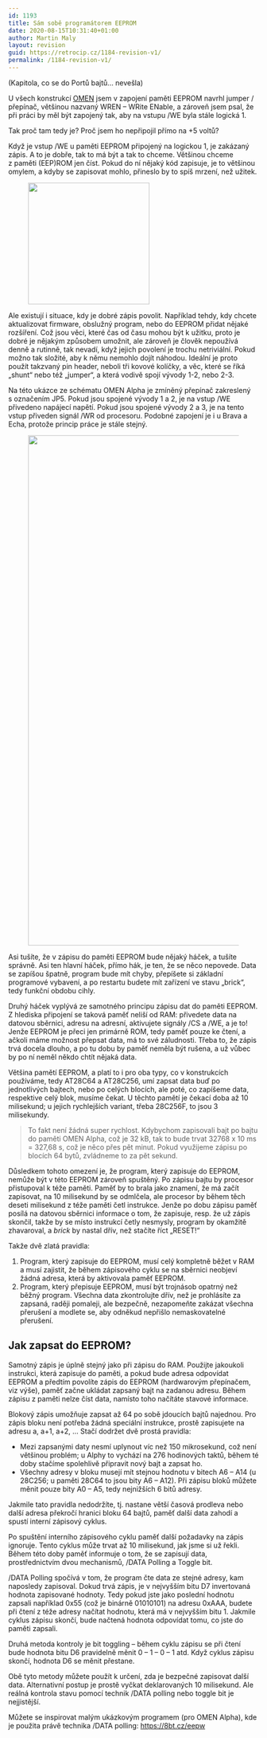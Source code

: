 ```yaml
---
id: 1193
title: Sám sobě programátorem EEPROM
date: 2020-08-15T10:31:40+01:00
author: Martin Maly
layout: revision
guid: https://retrocip.cz/1184-revision-v1/
permalink: /1184-revision-v1/
---
```

(Kapitola, co se do Portů bajtů&#8230; nevešla)

U všech konstrukcí [OMEN](https://omenmicro.eu/) jsem v zapojení paměti EEPROM navrhl jumper / přepínač, většinou nazvaný WREN – WRite ENable, a zároveň jsem psal, že při práci by měl být zapojený tak, aby na vstupu /WE byla stále logická 1.

Tak proč tam tedy je? Proč jsem ho nepřipojil přímo na +5 voltů?

Když je vstup /WE u paměti EEPROM připojený na logickou 1, je zakázaný zápis. A to je dobře, tak to má být a tak to chceme. Většinou chceme z&nbsp;paměti (EEP)ROM jen číst. Pokud do ní nějaký kód zapisuje, je to většinou omylem, a kdyby se zapisovat mohlo, přineslo by to spíš mrzení, než užitek.

<div class="wp-block-image">
  <figure class="alignright size-large is-resized"><img loading="lazy" src="https://retrocip.cz/wp-content/uploads/sites/6/2020/08/pinheader3.jpg" alt="" class="wp-image-1185" width="244" height="244" srcset="https://retrocip.cz/wp-content/uploads/sites/6/2020/08/pinheader3.jpg 360w, https://retrocip.cz/wp-content/uploads/sites/6/2020/08/pinheader3-150x150.jpg 150w" sizes="(max-width: 244px) 100vw, 244px" /></figure>
</div>

Ale existují i situace, kdy je dobré zápis povolit. Například tehdy, kdy chcete aktualizovat firmware, obslužný program, nebo do EEPROM přidat nějaké rozšíření. Což jsou věci, které čas od času mohou být k&nbsp;užitku, proto je dobré je nějakým způsobem umožnit, ale zároveň je člověk nepoužívá denně a rutinně, tak nevadí, když jejich povolení je trochu netriviální. Pokud možno tak složité, aby k&nbsp;němu nemohlo dojít náhodou. Ideální je proto použít takzvaný pin header, neboli tři kovové kolíčky, a věc, které se říká „shunt“ nebo též „jumper“, a která vodivě spojí vývody 1-2, nebo 2-3.

Na této ukázce ze schématu OMEN Alpha je zmíněný přepínač zakreslený s&nbsp;označením JP5. Pokud jsou spojené vývody 1 a 2, je na vstup /WE přivedeno napájecí napětí. Pokud jsou spojené vývody 2 a 3, je na tento vstup přiveden signál /WR od procesoru. Podobné zapojení je i u Brava a Echa, protože princip práce je stále stejný.<figure class="wp-block-image size-large">

<img loading="lazy" width="972" height="1024" src="https://retrocip.cz/wp-content/uploads/sites/6/2020/08/wren-972x1024.png" alt="" class="wp-image-1186" srcset="https://retrocip.cz/wp-content/uploads/sites/6/2020/08/wren-972x1024.png 972w, https://retrocip.cz/wp-content/uploads/sites/6/2020/08/wren-617x650.png 617w, https://retrocip.cz/wp-content/uploads/sites/6/2020/08/wren-768x809.png 768w, https://retrocip.cz/wp-content/uploads/sites/6/2020/08/wren-1457x1536.png 1457w, https://retrocip.cz/wp-content/uploads/sites/6/2020/08/wren.png 1557w" sizes="(max-width: 972px) 100vw, 972px" /> </figure> 

Asi tušíte, že v&nbsp;zápisu do paměti EEPROM bude nějaký háček, a tušíte správně. Asi ten hlavní háček, přímo hák, je ten, že se něco nepovede. Data se zapíšou špatně, program bude mít chyby, přepíšete si základní programové vybavení, a po restartu budete mít zařízení ve stavu „brick“, tedy funkční obdobu cihly.

Druhý háček vyplývá ze samotného principu zápisu dat do paměti EEPROM. Z&nbsp;hlediska připojení se taková paměť neliší od RAM: přivedete data na datovou sběrnici, adresu na adresní, aktivujete signály /CS a /WE, a je to! Jenže EEPROM je přeci jen primárně ROM, tedy paměť pouze ke čtení, a ačkoli máme možnost přepsat data, má to své záludnosti. Třeba to, že zápis trvá docela dlouho, a po tu dobu by paměť neměla být rušena, a už vůbec by po ní neměl někdo chtít nějaká data.

Většina pamětí EEPROM, a platí to i pro oba typy, co v&nbsp;konstrukcích používáme, tedy AT28C64 a AT28C256, umí zapsat data buď po jednotlivých bajtech, nebo po celých blocích, ale poté, co zapíšeme data, respektive celý blok, musíme čekat. U těchto pamětí je čekací doba až 10 milisekund; u jejich rychlejších variant, třeba 28C256F, to jsou 3 milisekundy.

<blockquote class="wp-block-quote">
  <p>
    To fakt není žádná super rychlost. Kdybychom zapisovali bajt po bajtu do paměti OMEN Alpha, což je 32 kB, tak to bude trvat 32768&nbsp;x 10 ms = 327,68 s, což je něco přes pět minut. Pokud využijeme zápisu po blocích 64 bytů, zvládneme to za pět sekund.
  </p>
</blockquote>

Důsledkem tohoto omezení je, že program, který zapisuje do EEPROM, nemůže být v&nbsp;této EEPROM zároveň spuštěný. Po zápisu bajtu by procesor přistupoval k&nbsp;téže paměti. Paměť by to brala jako znamení, že má začít zapisovat, na 10 milisekund by se odmlčela, ale procesor by během těch deseti milisekund z&nbsp;téže paměti četl instrukce. Jenže po dobu zápisu paměť posílá na datovou sběrnici informace o tom, že zapisuje, resp. že už zápis skončil, takže by se místo instrukcí četly nesmysly, program by okamžitě zhavaroval, a _brick_ by nastal dřív, než stačíte říct „RESET!“

Takže dvě zlatá pravidla:

<ol type="1">
  <li>
    Program, který zapisuje do EEPROM, musí celý kompletně běžet v&nbsp;RAM a musí zajistit, že během zápisového cyklu se na sběrnici neobjeví žádná adresa, která by aktivovala paměť EEPROM.
  </li>
  <li>
    Program, který přepisuje EEPROM, musí být trojnásob opatrný než běžný program. Všechna data zkontrolujte dřív, než je prohlásíte za zapsaná, raději pomaleji, ale bezpečně, nezapomeňte zakázat všechna přerušení a modlete se, aby odněkud nepřišlo nemaskovatelné přerušení.
  </li>
</ol>

## Jak zapsat do EEPROM?

Samotný zápis je úplně stejný jako při zápisu do RAM. Použijte jakoukoli instrukci, která zapisuje do paměti, a pokud bude adresa odpovídat EEPROM a předtím povolíte zápis do EEPROM (hardwarovým přepínačem, viz výše), paměť začne ukládat zapsaný bajt na zadanou adresu. Během zápisu z&nbsp;paměti nelze číst data, namísto toho načítáte stavové informace.

Blokový zápis umožňuje zapsat až 64 po sobě jdoucích bajtů najednou. Pro zápis bloku není potřeba žádná speciální instrukce, prostě zapisujete na adresu a, a+1, a+2, &#8230; Stačí dodržet dvě prostá pravidla:

  * Mezi zapsanými daty nesmí uplynout víc než 150 mikrosekund, což není většinou problém; u Alphy to vychází na 276 hodinových taktů, během té doby stačíme spolehlivě připravit nový bajt a zapsat ho.
  * Všechny adresy v&nbsp;bloku musejí mít stejnou hodnotu v&nbsp;bitech A6 – A14 (u 28C256; u paměti 28C64 to jsou bity A6 – A12). Při zápisu bloků můžete měnit pouze bity A0 – A5, tedy nejnižších 6 bitů adresy.

Jakmile tato pravidla nedodržíte, tj. nastane větší časová prodleva nebo další adresa překročí hranici bloku 64 bajtů, paměť další data zahodí a spustí interní zápisový cyklus.

Po spuštění interního zápisového cyklu paměť další požadavky na zápis ignoruje. Tento cyklus může trvat až 10 milisekund, jak jsme si už řekli. Během této doby paměť informuje o tom, že se zapisují data, prostřednictvím dvou mechanismů, /DATA Polling a Toggle bit.

/DATA Polling spočívá v&nbsp;tom, že program čte data ze stejné adresy, kam naposledy zapisoval. Dokud trvá zápis, je v&nbsp;nejvyšším bitu D7 invertovaná hodnota zapisované hodnoty. Tedy pokud jste jako poslední hodnotu zapsali například 0x55 (což je binárně 01010101) na adresu 0xAAA, budete při čtení z&nbsp;téže adresy načítat hodnotu, která má v&nbsp;nejvyšším bitu 1. Jakmile cyklus zápisu skončí, bude načtená hodnota odpovídat tomu, co jste do paměti zapsali.

Druhá metoda kontroly je bit toggling – během cyklu zápisu se při čtení bude hodnota bitu D6 pravidelně měnit 0 – 1 – 0 – 1 atd. Když cyklus zápisu skončí, hodnota D6 se měnit přestane.

Obě tyto metody můžete použít k&nbsp;určení, zda je bezpečné zapisovat další data. Alternativní postup je prostě vyčkat deklarovaných 10 milisekund. Ale reálná kontrola stavu pomocí technik /DATA polling nebo toggle bit je nejjistější.

Můžete se inspirovat malým ukázkovým programem (pro OMEN Alpha), kde je použita právě technika /DATA polling: <https://8bt.cz/eepw>